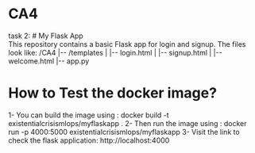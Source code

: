 # CA4
task 2:
    # My Flask App  
This repository contains a basic Flask app for login and signup. The files look like:
/CA4
|-- /templates
|   |-- login.html
|   |-- signup.html
|   |-- welcome.html 
|-- app.py 

# How to Test the docker image?
1- You can build the image using : docker build -t existentialcrisismlops/myflaskapp .
2- Then run the image using :  docker run -p 4000:5000 existentialcrisismlops/myflaskapp
3- Visit the link to check the flask application: http://localhost:4000

